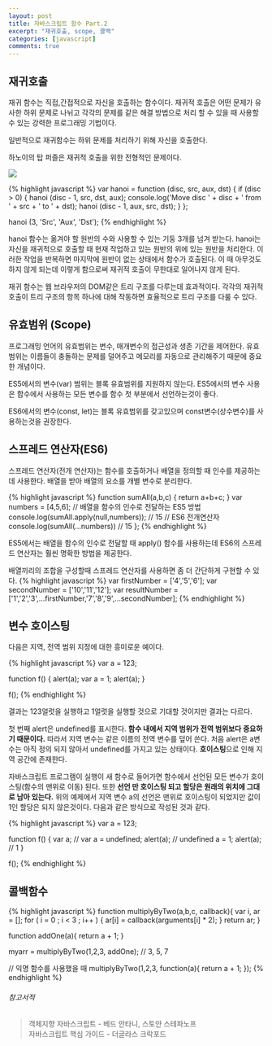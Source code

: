 ```yaml
---
layout: post
title: 자바스크립트 함수 Part.2
excerpt: "재귀호출, scope, 콜백"
categories: [javascript]
comments: true
---
```


## 재귀호출
재귀 함수는 직접,간접적으로 자신을 호출하는 함수이다. 재귀적 호출은 어떤 문제가 유사한 하위 문제로 나뉘고 각각의 문제를 같은 해결 방법으로 처리 할 수 있을 때 사용할 수 있는 강력한 프로그래밍 기법이다. 

일반적으로 재귀함수는 하위 문제를 처리하기 위해 자신을 호출한다.

하노이의 탑 퍼즐은 재귀적 호출을 위한 전형적인 문제이다. 

<img src="https://t1.daumcdn.net/cfile/tistory/122257314C6933D2DA" />

{% highlight javascript %}
var hanoi = function (disc, src, aux, dst) {
  if (disc > 0) {
    hanoi (disc - 1, src, dst, aux);
    console.log('Move disc ' + disc + ' from ' + src + ' to ' + dst);
    hanoi (disc - 1, aux, src, dst);
  }
};

hanoi (3, 'Src', 'Aux', 'Dst');
{% endhighlight %}

hanoi 함수는 옮겨야 할 원반의 수와 사용할 수 있는 기둥 3개를 넘겨 받는다. hanoi는 자신을 재귀적으로 호출할 때 현재 작업하고 있는 원반의 위에 있는 원반을 처리한다. 이러한 작업을 반복하면 마지막에 원반이 없는 상태에서 함수가 호출된다. 이 때 아무것도 하지 않게 되는데 이렇게 함으로써 재귀적 호출이 무한대로 일어나지 않게 된다.

재귀 함수는 웹 브라우저의 DOM같은 트리 구조를 다루는데 효과적이다. 각각의 재귀적 호출이 트리 구조의 항목 하나에 대해 작동하면 효율적으로 트리 구조를 다룰 수 있다.

## 유효범위 (Scope)
프로그래밍 언어의 유효범위는 변수, 매개변수의 접근성과 생존 기간을 제어한다. 유효범위는 이름들이 충돌하는 문제를 덜어주고 메모리를 자동으로 관리해주기 때문에 중요한 개념이다.

ES5에서의 변수(var) 범위는 블록 유효범위를 지원하지 않는다. ES5에서의 변수 사용은 함수에서 사용하는 모든 변수를 함수 첫 부분에서 선언하는것이 좋다.

ES6에서의 변수(const, let)는 블록 유효범위를 갖고있으며 const변수(상수변수)를 사용하는것을 권장한다.

## 스프레드 연산자(ES6)
스프레드 연산자(전개 연산자)는 함수를 호출하거나 배열을 정의할 때 인수를 제공하는데 사용한다. 배열을 받아 배열의 요소를 개별 변수로 분리한다.

{% highlight javascript %}
function sumAll(a,b,c) {
  return a+b+c;
}
var numbers = [4,5,6];
// 배열을 함수의 인수로 전달하는 ES5 방법
console.log(sumAll.apply(null,numbers)); // 15
// ES6 전개연산자
console.log(sumAll(...numbers)) // 15
};
{% endhighlight %}

ES5에서는 배열을 함수의 인수로 전달할 때 apply() 함수를 사용하는데 ES6의 스프레드 연산자는 훨씬 명확한 방법을 제공한다.

배열끼리의 조합을 구성할때 스프레드 연산자를 사용하면 좀 더 간단하게 구현할 수 있다.
{% highlight javascript %}
var firstNumber = ['4','5','6'];
var secondNumber = ['10','11','12'];
var resultNumber = ['1','2','3',...firstNumber,'7','8','9',...secondNumber];
{% endhighlight %}

## 변수 호이스팅
다음은 지역, 전역 범위 지정에 대한 흥미로운 예이다.

{% highlight javascript %}
var a = 123;

function f() {
  alert(a);
  var a = 1;
  alert(a);
}

f();
{% endhighlight %}

결과는 123얼럿을 실행하고 1얼럿을 실행할 것으로 기대할 것이지만 결과는 다르다.

첫 번째 alert은 undefined를 표시한다. **함수 내에서 지역 범위가 전역 범위보다 중요하기 때문이다.** 따라서 지역 변수는 같은 이름의 전역 변수를 덮어 쓴다. 처음 alert은 a변수는 아직 정의 되지 않아서 undefined를 가지고 있는 상태이다. **호이스팅**으로 인해 지역 공간에 존재한다. 

자바스크립트 프로그램이 실행이 새 함수로 들어가면 함수에서 선언된 모든 변수가 호이스팅(함수의 맨위로 이동) 된다. 또한 **선언 만 호이스팅 되고 할당은 원래의 위치에 그대로 남아 있는다.** 위의 예제에서 지역 변수 a의 선언은 맨위로 호이스팅이 되었지만 값이 1인 할당은 되지 않은것이다. 다음과 같은 방식으로 작성된 것과 같다.

{% highlight javascript %}
var a = 123;

function f() {
  var a; // var a = undefined;
  alert(a); // undefined
  a = 1;
  alert(a); // 1
}

f();
{% endhighlight %}

## 콜백함수
{% highlight javascript %}
function multiplyByTwo(a,b,c, callback){
	var i, ar = [];
	for ( i = 0 ; i < 3 ; i++ ) {
		ar[i] = callback(arguments[i] * 2);
  }
	return ar;
}

function addOne(a){
	return a + 1;
}

myarr = multiplyByTwo(1,2,3, addOne); // 3, 5, 7

// 익명 함수를 사용했을 때
multiplyByTwo(1,2,3, function(a){
  return a + 1;
});
{% endhighlight %}



###### 참고서적
> 객체지향 자바스크립트 - 베드 안타니, 스토얀 스테파노프<br>자바스크립트 핵심 가이드 - 더글라스 크락포드